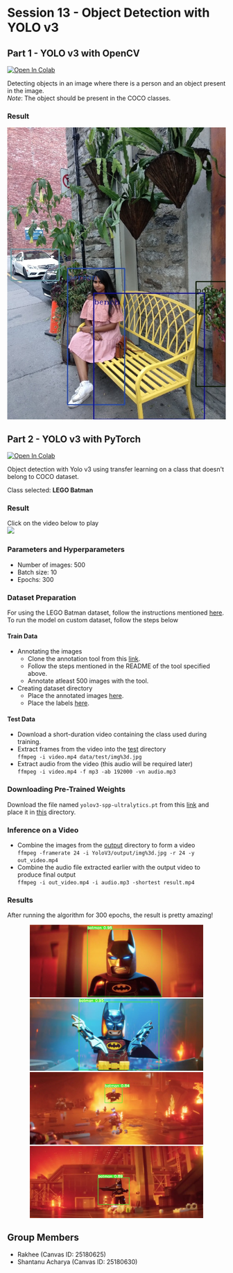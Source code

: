 # Session 13 - Object Detection with YOLO v3

## Part 1 - YOLO v3 with OpenCV

[![Open In Colab](https://colab.research.google.com/assets/colab-badge.svg)](https://colab.research.google.com/drive/1TsdaCSMQxk_9Yc0OuR77YqCS8bGDInYW)

Detecting objects in an image where there is a person and an object present in the image.  
_Note_: The object should be present in the COCO classes.

### Result

<p style='text-align:center;'>
  <img src="images/image_yolov3.jpg" />
</p>

## Part 2 - YOLO v3 with PyTorch

[![Open In Colab](https://colab.research.google.com/assets/colab-badge.svg)](https://colab.research.google.com/drive/1rAqlMqezGeBb12sEVlhDdmNBga9Luzsf)

Object detection with Yolo v3 using transfer learning on a class that doesn't belong to COCO dataset.

Class selected: **LEGO Batman**

### Result

Click on the video below to play  
[![](http://img.youtube.com/vi/AZXHEDufQmM/0.jpg)](http://www.youtube.com/watch?v=AZXHEDufQmM 'LEGO Batman Detection with YOLO V3')

### Parameters and Hyperparameters

- Number of images: 500
- Batch size: 10
- Epochs: 300

### Dataset Preparation

For using the LEGO Batman dataset, follow the instructions mentioned [here](YoloV3/data/README.md). To run the model on custom dataset, follow the steps below

#### Train Data

- Annotating the images
  - Clone the annotation tool from this [link](https://github.com/miki998/YoloV3_Annotation_Tool).
  - Follow the steps mentioned in the README of the tool specified above.
  - Annotate atleast 500 images with the tool.
- Creating dataset directory
  - Place the annotated images [here](YoloV3/data/train/images).
  - Place the labels [here](YoloV3/data/train/labels).

#### Test Data

- Download a short-duration video containing the class used during training.
- Extract frames from the video into the [test](YoloV3/data/test) directory  
  `ffmpeg -i video.mp4 data/test/img%3d.jpg`
- Extract audio from the video (this audio will be required later)  
  `ffmpeg -i video.mp4 -f mp3 -ab 192000 -vn audio.mp3`

### Downloading Pre-Trained Weights

Download the file named `yolov3-spp-ultralytics.pt` from this [link](https://drive.google.com/open?id=1LezFG5g3BCW6iYaV89B2i64cqEUZD7e0) and place it in [this](YoloV3/weights) directory.

### Inference on a Video

- Combine the images from the [output](YoloV3/output) directory to form a video  
  `ffmpeg -framerate 24 -i YoloV3/output/img%3d.jpg -r 24 -y out_video.mp4`
- Combine the audio file extracted earlier with the output video to produce final output  
  `ffmpeg -i out_video.mp4 -i audio.mp3 -shortest result.mp4`

### Results

After running the algorithm for 300 epochs, the result is pretty amazing!

<p style="text-align:center;">
  <img src="images/img350.jpg" width="400" />
  <img src="images/img022.jpg" width="400" />
  <img src="images/img577.jpg" width="400" />
  <img src="images/img221.jpg" width="400" />
</p>

## Group Members

- Rakhee (Canvas ID: 25180625)
- Shantanu Acharya (Canvas ID: 25180630)
